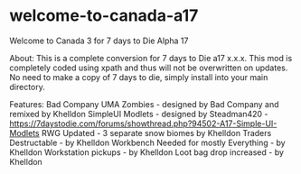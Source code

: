 # welcome-to-canada-a17
<!-- ######################################################### -->
<!-- ######################################################### -->
Welcome to Canada 3 for 7 days to Die Alpha 17 
<!-- ######################################################### -->
<!-- ######################################################### -->

About: This is a complete conversion for 7 days to Die a17 x.x.x. 
This mod is completely coded using xpath and thus will not be overwritten on updates. 
No need to make a copy of 7 days to die, simply install into your main directory.


Features:
Bad Company UMA Zombies - designed by Bad Company and remixed by Khelldon
SimpleUI Modlets - designed by Steadman420 - https://7daystodie.com/forums/showthread.php?94502-A17-Simple-UI-Modlets
RWG Updated - 3 separate snow biomes by Khelldon 
Traders Destructable - by Khelldon
Workbench Needed for mostly Everything - by Khelldon
Workstation pickups - by Khelldon
Loot bag drop increased - by Khelldon